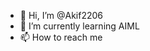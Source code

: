 - 👋 Hi, I’m @Akif2206
- 🌱 I’m currently learning AIML
- 📫 How to reach me 

<!---
Akif2206/Akif2206 is a ✨ special ✨ repository because its `README.md` (this file) appears on your GitHub profile.
You can click the Preview link to take a look at your changes.
--->
